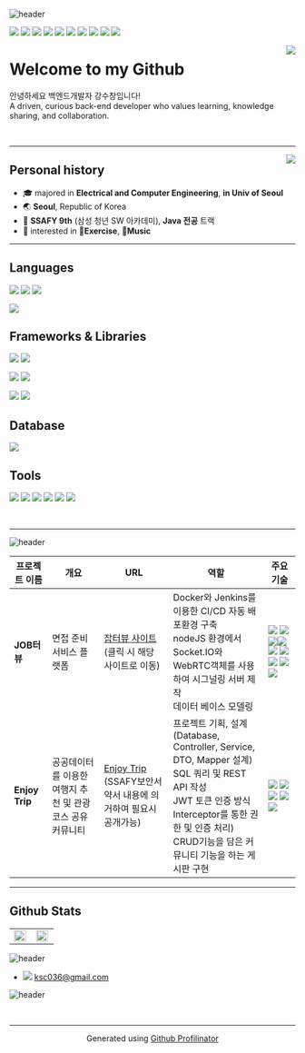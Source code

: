 ![header](https://capsule-render.vercel.app/api?type=waving&color=0:1ABC9C,60:1ABC9C,90:9ACD32,100:9ACD32&height=120&animation=fadeIn&section=header&text=👋%20Hello!&fontAlign=17&fontColor=ffffff&desc=I'm%20ksc036,%20Backend%20Engineer%20💻&descAlign=32&fontSize=60&descAlignY=80)

 <img src="https://img.shields.io/badge/-JAVA-007396?style=flat&logo=OpenJDK&logoColor=white"> <img src="https://img.shields.io/badge/-C-A8B9CC?style=flat&logo=C&logoColor=white">  <img src="https://img.shields.io/badge/javascript-yellow?logo=javascript&logoColor=white"> <img src="https://img.shields.io/badge/-Python-3776AB?style=flat&logo=Python&logoColor=white"> <img src="https://img.shields.io/badge/-Spring-6DB33F?style=flat&logo=Spring&logoColor=white"> <img src="https://img.shields.io/badge/-Spring_Boot-6DB33F?style=flat&logo=SpringBoot&logoColor=white"> <img src="https://img.shields.io/badge/-Vue-4FC08D?style=flat&logo=Vue.js&logoColor=white"> <img src="https://img.shields.io/badge/-Express-black?style=flat&logo=Express&logoColor=white"> <img src="https://img.shields.io/badge/-Docker-3776AB?style=flat&logo=Docker&logoColor=white"> <img src="https://img.shields.io/badge/-Jenkins-red?style=flat&logo=Jenkins&logoColor=white">

<div align="right">
<img src="https://komarev.com/ghpvc/?username=ksc036&&style=flat-square" align="right" />
</div>  
  

# Welcome to my Github

안녕하세요 백엔드개발자 강수창입니다!  
A driven, curious back-end developer who values learning, knowledge sharing, and collaboration.
   <!-- ### 👀 Visit my porfolio [![Notion Badge](https://img.shields.io/badge/-Here-black?logo=notion&logoColor=white&link=https://judicious-quarter-626.notion.site/0a099ad5660d438f8e892ae8bfb45dfe)](https://judicious-quarter-626.notion.site/0a099ad5660d438f8e892ae8bfb45dfe)    🍀contact me with [![mail badge](https://img.shields.io/badge/-Here-03C75A?logo=naver&logoColor=white&link=mailto:prkim99@naver.com)](mailto:prkim99@naver.com) -->
<br/>

---

<a href="https://solved.ac/profile/ksc036" target="_blank">
<img align='right' src="http://mazassumnida.wtf/api/v2/generate_badge?boj=ksc036"> </a>

## Personal history 

- 🎓 majored in **Electrical and Computer Engineering**, **in Univ of Seoul**  
- 🌏 **Seoul**, Republic of Korea 
- 🌱 **SSAFY 9th** (삼성 청년 SW 아카데미), **Java 전공** 트랙 
- 👀 interested in **💪Exercise**, **🎵Music**

---

## Languages

<!-- 주요 언어 : C++, C, Java -->
 <img src="https://img.shields.io/badge/-C-A8B9CC?style=flat&logo=C&logoColor=white"> <img src="https://img.shields.io/badge/-JAVA-007396?style=flat&logo=OpenJDK&logoColor=white"> <img src="https://img.shields.io/badge/-Python-3776AB?style=flat&logo=Python&logoColor=white">

 <img src="https://img.shields.io/badge/javascript-yellow?logo=javascript&logoColor=white">


## Frameworks & Libraries

 <img src="https://img.shields.io/badge/-Spring-6DB33F?style=flat&logo=Spring&logoColor=white"> <img src="https://img.shields.io/badge/-Spring_Boot-6DB33F?style=flat&logo=SpringBoot&logoColor=white"> 

<img src="https://img.shields.io/badge/-Express.js-000000?style=flat&logo=Express&logoColor=white"> 

 <img src="https://img.shields.io/badge/-Vue-4FC08D?style=flat&logo=Vue.js&logoColor=white">  
<br />

<img src="https://img.shields.io/badge/-Bootstrap-7952B3?style=flat&logo=Bootstrap&logoColor=white"> <img src="https://img.shields.io/badge/-Swagger-85EA2D?style=flat&logo=Swagger&logoColor=232323">



## Database

<img src="https://img.shields.io/badge/-MySQL-4479A1?style=flat&logo=MySQL&logoColor=white">
<br />

## Tools
<img src="https://img.shields.io/badge/-Docker-3776AB?style=flat&logo=Docker&logoColor=white"> <img src="https://img.shields.io/badge/-Jenkins-red?style=flat&logo=Jenkins&logoColor=white"> <img src="https://img.shields.io/badge/-Github-181717?style=flat&logo=Github&logoColor=white"> <img src="https://img.shields.io/badge/-Postman-FF6C37?style=flat&logo=Postman&logoColor=white"> <img src="https://img.shields.io/badge/-AWS EC2-FF9900?style=flat&logo=AmazonEC2&logoColor=white"> <img src="https://img.shields.io/badge/-Jira-blue?style=flat&logo=Jira&logoColor=white">

<br />

---

![header](https://capsule-render.vercel.app/api?type=transparent&color=0:F28585,60:F2C6C2,90:F2B263,100:F2B263&height=80&animation=fadeIn&section=footer&text=📌%20Major%20Projects&fontAlign=20&fontColor=ffffff&fontSize=40)


|프로젝트 이름|개요|URL|역할|주요 기술|
|-|-|-|-|-|
|**JOB터뷰**| 면접 준비 서비스 플랫폼 |<a href="https://i9a701.p.ssafy.io">잡터뷰 사이트</a><br/>(클릭 시 해당 사이트로 이동)|Docker와 Jenkins를 이용한 CI/CD 자동 배포환경 구축<br/>nodeJS 환경에서 Socket.IO와 WebRTC객체를 사용하여 시그널링 서버 제작<br/>데이터 베이스 모델링|<img src="https://img.shields.io/badge/-AWS EC2-FF9900?style=flat&logo=AmazonEC2&logoColor=white"> <img src="https://img.shields.io/badge/-Docker-3776AB?style=flat&logo=Docker&logoColor=white"> <img src="https://img.shields.io/badge/-Jenkins-red?style=flat&logo=Jenkins&logoColor=white"><img src="https://img.shields.io/badge/-WebRTC-green?style=flat&logo=WebRTC&logoColor=white"><img src="https://img.shields.io/badge/-JAVA-007396?style=flat&logo=OpenJDK&logoColor=white"> <img src="https://img.shields.io/badge/-Spring_Boot-6DB33F?style=flat&logo=SpringBoot&logoColor=white"> <img src="https://img.shields.io/badge/-Vue-4FC08D?style=flat&logo=Vue.js&logoColor=white"> <img src="https://img.shields.io/badge/-MySQL-4479A1?style=flat&logo=MySQL&logoColor=white"> <img src="https://img.shields.io/badge/-Swagger-85EA2D?style=flat&logo=Swagger&logoColor=232323">|
|**Enjoy Trip**|공공데이터를 이용한 여행지 추천 및 관광 코스 공유 커뮤니티|<a href="">Enjoy Trip</a><br/>(SSAFY보안서약서 내용에 의거하여 필요시 공개가능)|프로젝트 기획, 설계(Database, Controller, Service, DTO, Mapper 설계)<br/>SQL 쿼리 및 REST API 작성<br/>JWT 토큰 인증 방식<br/>Interceptor를 통한 권한 및 인증 처리)<br/> CRUD기능을 담은 커뮤니티 기능을 하는 게시판 구현|<img src="https://img.shields.io/badge/-JAVA-007396?style=flat&logo=OpenJDK&logoColor=white"> <img src="https://img.shields.io/badge/-Spring_Boot-6DB33F?style=flat&logo=SpringBoot&logoColor=white"> <img src="https://img.shields.io/badge/-Vue-4FC08D?style=flat&logo=Vue.js&logoColor=white"> <img src="https://img.shields.io/badge/-MySQL-4479A1?style=flat&logo=MySQL&logoColor=white"> <img src="https://img.shields.io/badge/-Swagger-85EA2D?style=flat&logo=Swagger&logoColor=232323"> |

---

## Github Stats  
<div align="center">  <table ><tr><td valign="top" width="50%">

<img src="https://github-readme-stats.vercel.app/api?username=ksc036&show_icons=true&count_private=true&hide_border=true" align="left" style="width: 95%" />

</td><td valign="top" width="50%">

<img src="https://github-readme-stats.vercel.app/api/top-langs/?username=ksc036&hide_border=true&layout=compact" align="left" style="width: 95%" />

</td></tr></table>  </div>



![header](https://capsule-render.vercel.app/api?type=transparent&color=0:F28585,60:F2C6C2,90:F2B263,100:F2B263&height=80&animation=fadeIn&section=footer&text=📫%20Contact&fontAlign=12&fontColor=ffffff&fontSize=40)

* <img src="https://img.shields.io/badge/-Gmail-EA4335?style=flat&logo=Gmail&logoColor=white"> ksc036@gmail.com


![header](https://capsule-render.vercel.app/api?type=waving&color=0:1ABC9C,60:1ABC9C,90:9ACD32,100:9ACD32&height=120&animation=fadeIn&section=footer&fontAlign=28&fontColor=ffffff)


<br />

----
<div align="center">Generated using <a href="https://profilinator.rishav.dev/" target="_blank">Github Profilinator</a></div>
